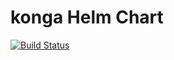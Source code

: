 # konga Helm Chart

[![Build Status](https://travis-ci.org/ninjaneers-team/konga.svg?branch=master)](https://travis-ci.org/ninjaneers-team/konga)
